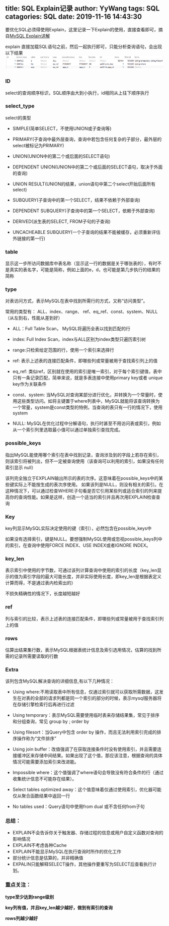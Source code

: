 title: SQL Explain记录
author: YyWang
tags: SQL
catagories: SQL
date: 2019-11-16 14:43:30
---
要优化SQL必须得使用Explain，这里记录一下Explain的使用，直接查看即可，摘自[MySQL Explain详解](https://www.cnblogs.com/tufujie/p/9413852.html)

explain 直接加载SQL语句之前，然后一起执行即可，只能分析查询语句，会出现以下结果
![upload successful](/images/pasted-20.png)


### ID 
select的查询顺序标识，SQL顺序由大到小执行，id相同从上往下顺序执行

### select_type
select的类型

* SIMPLE(简单SELECT，不使用UNION或子查询等)

* PRIMARY(子查询中最外层查询，查询中若包含任何复杂的子部分，最外层的select被标记为PRIMARY)

* UNION(UNION中的第二个或后面的SELECT语句)

* DEPENDENT UNION(UNION中的第二个或后面的SELECT语句，取决于外面的查询)

* UNION RESULT(UNION的结果，union语句中第二个select开始后面所有select)

* SUBQUERY(子查询中的第一个SELECT，结果不依赖于外部查询)

* DEPENDENT SUBQUERY(子查询中的第一个SELECT，依赖于外部查询)

* DERIVED(派生表的SELECT, FROM子句的子查询)

* UNCACHEABLE SUBQUERY(一个子查询的结果不能被缓存，必须重新评估外链接的第一行)

### table

显示这一步所访问数据库中表名称（显示这一行的数据是关于哪张表的），有时不是真实的表名字，可能是简称，例如上面的e，d，也可能是第几步执行的结果的简称

### type

对表访问方式，表示MySQL在表中找到所需行的方式，又称“访问类型”。

常用的类型有： ALL、index、range、 ref、eq_ref、const、system、NULL（从左到右，性能从差到好）

* ALL：Full Table Scan， MySQL将遍历全表以找到匹配的行

* index: Full Index Scan，index与ALL区别为index类型只遍历索引树

* range:只检索给定范围的行，使用一个索引来选择行

* ref: 表示上述表的连接匹配条件，即哪些列或常量被用于查找索引列上的值

* eq_ref: 类似ref，区别就在使用的索引是唯一索引，对于每个索引键值，表中只有一条记录匹配，简单来说，就是多表连接中使用primary key或者 unique key作为关联条件

* const、system: 当MySQL对查询某部分进行优化，并转换为一个常量时，使用这些类型访问。如将主键置于where列表中，MySQL就能将该查询转换为一个常量，system是const类型的特例，当查询的表只有一行的情况下，使用system

* NULL: MySQL在优化过程中分解语句，执行时甚至不用访问表或索引，例如从一个索引列里选取最小值可以通过单独索引查找完成。

### possible_keys

指出MySQL能使用哪个索引在表中找到记录，查询涉及到的字段上若存在索引，则该索引将被列出，但不一定被查询使用（该查询可以利用的索引，如果没有任何索引显示 null）

该列完全独立于EXPLAIN输出所示的表的次序。这意味着在possible_keys中的某些键实际上不能按生成的表次序使用。
如果该列是NULL，则没有相关的索引。在这种情况下，可以通过检查WHERE子句看是否它引用某些列或适合索引的列来提高你的查询性能。如果是这样，创造一个适当的索引并且再次用EXPLAIN检查查询

 

### Key

key列显示MySQL实际决定使用的键（索引），必然包含在possible_keys中

如果没有选择索引，键是NULL。要想强制MySQL使用或忽视possible_keys列中的索引，在查询中使用FORCE INDEX、USE INDEX或者IGNORE INDEX。

 

### key_len

表示索引中使用的字节数，可通过该列计算查询中使用的索引的长度（key_len显示的值为索引字段的最大可能长度，并非实际使用长度，即key_len是根据表定义计算而得，不是通过表内检索出的）

不损失精确性的情况下，长度越短越好 

 

### ref

列与索引的比较，表示上述表的连接匹配条件，即哪些列或常量被用于查找索引列上的值

 

### rows

估算出结果集行数，表示MySQL根据表统计信息及索引选用情况，估算的找到所需的记录所需要读取的行数

### Extra

该列包含MySQL解决查询的详细信息,有以下几种情况：

* Using where:不用读取表中所有信息，仅通过索引就可以获取所需数据，这发生在对表的全部的请求列都是同一个索引的部分的时候，表示mysql服务器将在存储引擎检索行后再进行过滤

* Using temporary：表示MySQL需要使用临时表来存储结果集，常见于排序和分组查询，常见 group by ; order by

* Using filesort：当Query中包含 order by 操作，而且无法利用索引完成的排序操作称为“文件排序”

* Using join buffer：改值强调了在获取连接条件时没有使用索引，并且需要连接缓冲区来存储中间结果。如果出现了这个值，那应该注意，根据查询的具体情况可能需要添加索引来改进能。

* Impossible where：这个值强调了where语句会导致没有符合条件的行（通过收集统计信息不可能存在结果）。

* Select tables optimized away：这个值意味着仅通过使用索引，优化器可能仅从聚合函数结果中返回一行

* No tables used：Query语句中使用from dual 或不含任何from子句

### 总结：
* EXPLAIN不会告诉你关于触发器、存储过程的信息或用户自定义函数对查询的影响情况
* EXPLAIN不考虑各种Cache
* EXPLAIN不能显示MySQL在执行查询时所作的优化工作
* 部分统计信息是估算的，并非精确值
* EXPALIN只能解释SELECT操作，其他操作要重写为SELECT后查看执行计划。


### 重点关注：

**type至少达到range级别**

**key列有值，并且key_len越少越好，做到有索引的查询**

**rows列越少越好**



